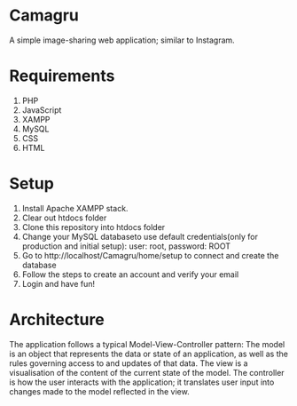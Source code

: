 <h1>Camagru</h1>
A simple image-sharing web application; similar to Instagram.

<h1>Requirements</h1>
 <ol>
  <li>PHP</li>
  <li>JavaScript</li>
  <li>XAMPP</li>
  <li>MySQL</li>
  <li>CSS</li>
  <li>HTML</li>
</ol>
  <h1>Setup</h1>
 <ol>
   <li>Install Apache XAMPP stack.</li>
   <li>Clear out htdocs folder</li>
   <li>Clone this repository into htdocs folder</li>
   <li>Change your MySQL databaseto use default credentials(only for production and initial setup): user: root, password: ROOT</li>
   <li>Go to http://localhost/Camagru/home/setup to connect and create the database</li>
   <li>Follow the steps to create an account and verify your email</li>
   <li>Login and have fun!</li>
 </ol>
 <h1>Architecture</h1>
 The application follows a typical Model-View-Controller pattern: The model is an object that represents the data or state of an application, as well as the rules governing access to and updates of that data. The view is a visualisation of the content of the current state of the model. The controller is how the user interacts with the application; it translates user input into changes made to the model reflected in the view.



 
